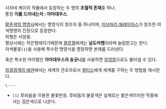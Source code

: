사자네 케이의 작품에서 등장하는 두 명의 **초월적 존재**중 하나.  
통칭 **이를 드러내는자 : 아마데우스**.

[황혼색의 명영사](%ED%99%A9%ED%98%BC%EC%83%89%EC%9D%98%20%EB%AA%85%EC%98%81%EC%82%AC.md)에서는 명영식의 창조자 중 하나이며, [이브마리 예레미아스](%EC%9D%B4%EB%B8%8C%EB%A7%88%EB%A6%AC%20%EC%98%88%EB%A0%88%EB%AF%B8%EC%95%84%EC%8A%A4.md)가 창조한 야색명영의 진정으로 등장한다.  
외형은 서양용.  
평상시에는 작은형태이기때문에
[클루엘](%ED%81%B4%EB%A3%A8%EC%97%98%20%EC%86%8C%ED%94%BC%EB%84%B7.md)에게는
**날도마뱀**이라며 놀림받고는 한다.  
야색불꽃`[1]`을 사용해 특수한 명영식을 영창하면 본체를 드러낸다.

혹은 특수한 아이템인 **아마데우스의 송곳니**를 사용하면 [무영창](%EB%AC%B4%EC%98%81%EC%B0%BD.md)으로도
불러낼 수 있다.

[빙결경계의 에덴](%EB%B9%99%EA%B2%B0%EA%B2%BD%EA%B3%84%EC%9D%98%20%EC%97%90%EB%8D%B4.md)에서는 세계의 관조자로서 [셸티스](%EC%85%B8%ED%8B%B0%EC%8A%A4.md)에게 세계를 구하는 두 방법을
제시한다.

`\----`

  * `[1]` 루비듐을 이용한 불꽃반응. 루비듐의 불꽃색은 실제로는 붉은색이지만 작중에서는 검은색으로 나온다.


